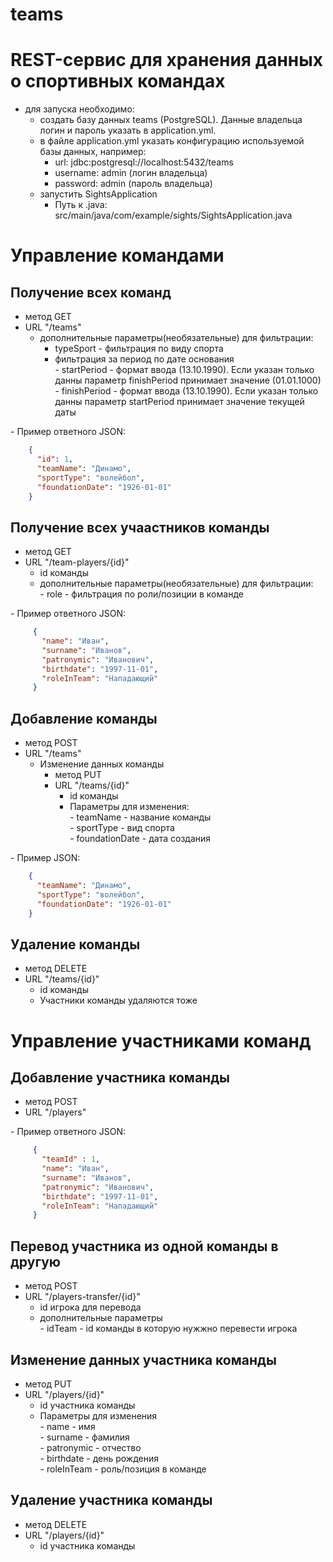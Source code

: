 # teams
# REST-сервис для хранения данных о спортивных командах
 - для запуска необходимо:
   - создать базу данных teams (PostgreSQL). Данные владельца логин и пароль указать в application.yml.
   - в файле application.yml указать конфигурацию используемой базы данных, например:
      - url: jdbc:postgresql://localhost:5432/teams
      - username: admin (логин владельца)
      - password: admin (пароль владельца)
   - запустить SightsApplication
      - Путь к .java: src/main/java/com/example/sights/SightsApplication.java
# Управление командами
## Получение всех команд
 - метод GET
 - URL "/teams"
   - дополнительные параметры(необязательные) для фильтрации:
     - typeSport - фильтрация по виду спорта
     - фильтрация за период по дате основания  
       \- startPeriod - формат ввода (13.10.1990). Если указан только данны параметр finishPeriod принимает значение (01.01.1000)  
       \- finishPeriod - формат ввода (13.10.1990). Если указан только данны параметр startPeriod принимает значение текущей даты  
       
\- Пример ответного JSON: 
   ```JSON
       {
         "id": 1,
         "teamName": "Динамо",
         "sportType": "волейбол",
         "foundationDate": "1926-01-01"
       }
  ```
## Получение всех учаастников команды
  - метод GET
  - URL "/team-players/{id}"
    - id команды
    - дополнительные параметры(необязательные) для фильтрации:  
       \- role - фильтрация по роли/позиции в команде  
       
\- Пример ответного JSON: 
   ```JSON  
        {
          "name": "Иван",
          "surname": "Иванов",
          "patronymic": "Иванович",
          "birthdate": "1997-11-01",
          "roleInTeam": "Нападающий"
        }
  ```
## Добавление команды
  - метод POST
  - URL "/teams"
    - Изменение данных команды
      - метод PUT
      - URL "/teams/{id}"
        - id команды
        - Параметры для изменения:  
          \- teamName - название команды  
          \- sportType - вид спорта  
          \- foundationDate - дата создания  
          
   \- Пример JSON: 
   ```JSON
       {
         "teamName": "Динамо",
         "sportType": "волейбол",
         "foundationDate": "1926-01-01"
       }
  ```
## Удаление команды
  - метод DELETE
  - URL "/teams/{id}"
     - id команды
     - Участники команды удаляются тоже  

# Управление участниками команд
## Добавление участника команды
   - метод POST
   - URL "/players"  

\- Пример ответного JSON: 
   ```JSON  
        {
          "teamId" : 1,
          "name": "Иван",
          "surname": "Иванов",
          "patronymic": "Иванович",
          "birthdate": "1997-11-01",
          "roleInTeam": "Нападающий"
        }
  ```
## Перевод участника из одной команды в другую
   - метод POST
   - URL "/players-transfer/{id}"
     - id игрока для перевода
     - дополнительные параметры  
       \- idTeam - id команды в которую нужжно перевести игрока  
       
## Изменение данных участника команды
  - метод PUT
  - URL "/players/{id}"
    - id участника команды
    - Параметры для изменения  
     \- name - имя  
     \- surname - фамилия  
     \- patronymic - отчество  
     \- birthdate - день рождения  
     \- roleInTeam - роль/позиция в команде  

## Удаление участника команды
  - метод DELETE
  - URL "/players/{id}"
    - id участника команды
